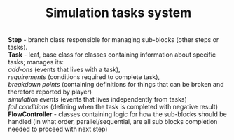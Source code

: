 <h1 align="middle">Simulation tasks system</h1>

<br><b>Step</b> - branch class responsible for managing sub-blocks (other steps or tasks). 
<br><b>Task</b> - leaf, base class for classes containing information about specific tasks; 
	manages its:
<br>		<i>add-ons</i> (events that lives with a task), 
<br>		<i>requirements</i> (conditions required to complete task),
<br>		<i>breakdown points</i> (containing definitions for things that can be broken and therefore reported by player)
<br>		<i>simulation events</i> (events that lives independently from tasks)
<br>		<i>fail conditions</i> (defining when the task is completed with negative result)
<br><b>FlowController</b> - classes containing logic for how the sub-blocks should be handled (in what order, parallel/sequential, are all sub blocks completion needed to proceed with next step)
